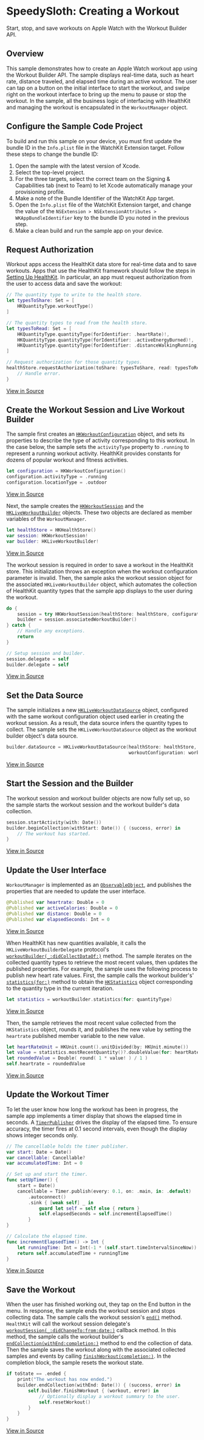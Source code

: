 # SpeedySloth: Creating a Workout

Start, stop, and save workouts on Apple Watch with the Workout Builder API.

## Overview

This sample demonstrates how to create an Apple Watch workout app using the Workout Builder API. The sample displays real-time data, such as heart rate, distance traveled, and elapsed time during an active workout. The user can tap on a button on the initial interface to start the workout, and swipe right on the workout interface to bring up the menu to pause or stop the workout. In the sample, all the business logic of interfacing with HealthKit and managing the workout is encapsulated in the `WorkoutManager` object.

## Configure the Sample Code Project

To build and run this sample on your device, you must first update the bundle ID in the `Info.plist` file in the WatchKit Extension target. Follow these steps to change the bundle ID:

1. Open the sample with the latest version of Xcode.
2. Select the top-level project.
3. For the three targets, select the correct team on the Signing & Capabilities tab (next to Team) to let Xcode automatically manage your provisioning profile. 
4. Make a note of the Bundle Identifier of the WatchKit App target.
5. Open the `Info.plist` file of the WatchKit Extension target, and change the value of the `NSExtension > NSExtensionAttributes > WKAppBundleIdentifier` key to the bundle ID you noted in the previous step.
6. Make a clean build and run the sample app on your device. 

## Request Authorization

Workout apps access the HealthKit data store for real-time data and to save workouts. Apps that use the HealthKit framework should follow the steps in [Setting Up HealthKit](https://developer.apple.com/documentation/healthkit/setting_up_healthkit). In particular, an app must request authorization from the user to access data and save the workout:
``` swift
// The quantity type to write to the health store.
let typesToShare: Set = [
    HKQuantityType.workoutType()
]

// The quantity types to read from the health store.
let typesToRead: Set = [
    HKQuantityType.quantityType(forIdentifier: .heartRate)!,
    HKQuantityType.quantityType(forIdentifier: .activeEnergyBurned)!,
    HKQuantityType.quantityType(forIdentifier: .distanceWalkingRunning)!
]

// Request authorization for those quantity types.
healthStore.requestAuthorization(toShare: typesToShare, read: typesToRead) { (success, error) in
    // Handle error.
}
```
[View in Source](x-source-tag://RequestAuthorization)

## Create the Workout Session and Live Workout Builder
The sample first creates an [`HKWorkoutConfiguration`]( https://developer.apple.com/documentation/healthkit/hkworkoutconfiguration ) object, and sets its properties to describe the type of activity corresponding to this workout. In the case below, the sample sets the `activityType` property to `.running` to represent a running workout activity. HealthKit provides constants for dozens of popular workout and fitness activities.
``` swift
let configuration = HKWorkoutConfiguration()
configuration.activityType = .running
configuration.locationType = .outdoor
```
[View in Source](x-source-tag://WorkoutConfiguration)

Next, the sample creates the [`HKWorkoutSession`]( https://developer.apple.com/documentation/healthkit/hkworkoutsession ) and the [`HKLiveWorkoutBuilder`]( https://developer.apple.com/documentation/healthkit/hkliveworkoutbuilder ) objects. These two objects are declared as member variables of the `WorkoutManager`. 
``` swift
let healthStore = HKHealthStore()
var session: HKWorkoutSession!
var builder: HKLiveWorkoutBuilder!
```
[View in Source](x-source-tag://DeclareSessionBuilder)

The workout session is required in order to save a workout in the HealthKit store. This initialization throws an exception when the workout configuration parameter is invalid. Then, the sample asks the workout session object for the associated `HKLiveWorkoutBuilder` object, which automates the collection of HealthKit quantity types that the sample app displays to the user during the workout.
``` swift
do {
    session = try HKWorkoutSession(healthStore: healthStore, configuration: self.workoutConfiguration())
    builder = session.associatedWorkoutBuilder()
} catch {
    // Handle any exceptions.
    return
}

// Setup session and builder.
session.delegate = self
builder.delegate = self
```
[View in Source](x-source-tag://CreateWorkout)

## Set the Data Source
The sample initializes a new [`HKLiveWorkoutDataSource`]( https://developer.apple.com/documentation/healthkit/hkliveworkoutdatasource ) object, configured with the same workout configuration object used earlier in creating the workout session. As a result, the data source infers the quantity types to collect. The sample sets the `HKLiveWorkoutDataSource` object as the workout builder object's data source. 
``` swift
builder.dataSource = HKLiveWorkoutDataSource(healthStore: healthStore,
                                             workoutConfiguration: workoutConfiguration())
```
[View in Source](x-source-tag://SetDataSource)

## Start the Session and the Builder
The workout session and workout builder objects are now fully set up, so the sample starts the workout session and the workout builder's data collection.
``` swift
session.startActivity(with: Date())
builder.beginCollection(withStart: Date()) { (success, error) in
    // The workout has started.
}
```
[View in Source](x-source-tag://StartSession)

## Update the User Interface
`WorkoutManager` is implemented as an [`ObservableObject`](https://developer.apple.com/documentation/combine/observableobject), and publishes the properties that are needed to update the user interface.
``` swift
@Published var heartrate: Double = 0
@Published var activeCalories: Double = 0
@Published var distance: Double = 0
@Published var elapsedSeconds: Int = 0
```
[View in Source](x-source-tag://Publishers)

When HealthKit has new quantities available, it calls the `HKLiveWorkoutBuilderDelegate` protocol's [`workoutBuilder(_:didCollectDataOf:)`]( https://developer.apple.com/documentation/healthkit/hkliveworkoutbuilderdelegate/2962897-workoutbuilder ) method. The sample iterates on the collected quantity types to retrieve the most recent values, then updates the published properties. For example, the sample uses the following process to publish new heart rate values. First, the sample calls the workout builder's' [`statistics(for:)`]( https://developer.apple.com/documentation/healthkit/hkworkoutbuilder/2962922-statistics ) method to obtain the  [`HKStatistics`]( https://developer.apple.com/documentation/healthkit/hkstatistics  ) object corresponding to the quantity type in the current iteration.
``` swift
let statistics = workoutBuilder.statistics(for: quantityType)
```
[View in Source](x-source-tag://GetStatistics)

Then, the sample retrieves the most recent value collected from the `HKStatistics` object, rounds it, and publishes the new value by setting the `heartrate` published member variable to the new value.
``` swift
let heartRateUnit = HKUnit.count().unitDivided(by: HKUnit.minute())
let value = statistics.mostRecentQuantity()?.doubleValue(for: heartRateUnit)
let roundedValue = Double( round( 1 * value! ) / 1 )
self.heartrate = roundedValue
```
[View in Source](x-source-tag://SetLabel)

## Update the Workout Timer
To let the user know how long the workout has been in progress, the sample app implements a timer display that shows the elapsed time in seconds. A [`TimerPublisher`](https://developer.apple.com/documentation/foundation/timer/timerpublisher) drives the display of the elapsed time. To ensure accuracy, the timer fires at 0.1 second intervals, even though the display shows integer seconds only. 
``` swift
// The cancellable holds the timer publisher.
var start: Date = Date()
var cancellable: Cancellable?
var accumulatedTime: Int = 0

// Set up and start the timer.
func setUpTimer() {
    start = Date()
    cancellable = Timer.publish(every: 0.1, on: .main, in: .default)
        .autoconnect()
        .sink { [weak self] _ in
            guard let self = self else { return }
            self.elapsedSeconds = self.incrementElapsedTime()
        }
}

// Calculate the elapsed time.
func incrementElapsedTime() -> Int {
    let runningTime: Int = Int(-1 * (self.start.timeIntervalSinceNow))
    return self.accumulatedTime + runningTime
}
```
[View in Source](x-source-tag://TimerSetup)

## Save the Workout
When the user has finished working out, they tap on the End button in the menu. In response, the sample ends the workout session and stops collecting data. The sample calls the workout session's [`end()`](https://developer.apple.com/documentation/healthkit/hkworkoutsession/2962932-end) method. `HealthKit` will call the workout session delegate's [`workoutSession(_:didChangeTo:from:date:)`](https://developer.apple.com/documentation/healthkit/hkworkoutsessiondelegate/1627958-workoutsession) callback method. In this method, the sample calls the workout builder's [`endCollection(withEnd:completion:)`]( https://developer.apple.com/documentation/healthkit/hkworkoutbuilder/3000762-endcollection ) method to end the collection of data. Then the sample saves the workout along with the associated collected samples and events by calling [`finishWorkout(completion:)`]( https://developer.apple.com/documentation/healthkit/hkworkoutbuilder/3000764-finishworkout ). In the completion block, the sample resets the workout state.
``` swift
if toState == .ended {
    print("The workout has now ended.")
    builder.endCollection(withEnd: Date()) { (success, error) in
        self.builder.finishWorkout { (workout, error) in
            // Optionally display a workout summary to the user.
            self.resetWorkout()
        }
    }
}
```
[View in Source](x-source-tag://SaveWorkout)
